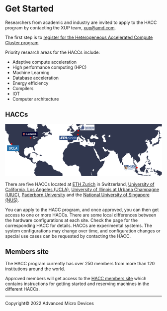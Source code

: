 # Get Started

Researchers from academic and industry are invited to apply to the HACC program by contacting the XUP team, [xup@amd.com](mailto:xup@amd.com).

The first step is to [register for the Heterogeneous Accelerated Compute Cluster program](https://account.amd.com/en/member/xup_research_clusters.html)

Priority research areas for the HACCs include:

* Adaptive compute acceleration
* High performance computing (HPC)
* Machine Learning
* Database acceleration
* Energy efficiency
* Compilers
* IOT
* Computer architecture

## HACCs

<img src="images/hacc_sites_world_map.png" alt="" class="responsive">

There are five HACCs located at [ETH Zurich](ethz.md) in Switzerland, [University of California, Los Angeles (UCLA)](ucla.md), [University of Illinois at Urbana Champagne (UIUC)](uiuc.md), [Paderborn University](paderborn.md) and the [National University of Singapore (NUS)](nus.md).

You can apply to the HACC program, and once approved, you can then get access to one or more HACCs. There are some local differences between the hardware configurations at each site. Check the page for the corresponding HACC for details. HACCs are experimental systems.  The system configurations may change over time, and configuration changes or special use cases can be requested by contacting the HACC.

## Members site

The HACC program currently has over 250 members from more than 120 institutions around the world.

Approved members will get access to the [HACC members site](https://account.amd.com/en/member/xup_research_clusters.html) which contains instructions for getting started and reserving machines in the different HACCs.

---------------------------------------
<p class="copyright">Copyright&copy; 2022 Advanced Micro Devices</p>
